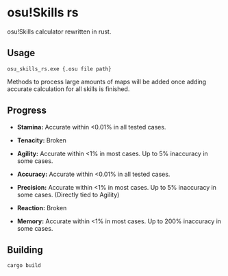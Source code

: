 # osu!Skills rs

osu!Skills calculator rewritten in rust.

## Usage

```
osu_skills_rs.exe {.osu file path}
```

Methods to process large amounts of maps will be added once adding accurate calculation for all skills is finished.

## Progress

- **Stamina:** Accurate within <0.01% in all tested cases.

- **Tenacity:** Broken

- **Agility:** Accurate within <1% in most cases. Up to 5% inaccuracy in some cases.

- **Accuracy:** Accurate within <0.01% in all tested cases.

- **Precision:** Accurate within <1% in most cases. Up to 5% inaccuracy in some cases. (Directly tied to Agility)

- **Reaction:** Broken

- **Memory:** Accurate within <1% in most cases. Up to 200% inaccuracy in some cases.

## Building

```
cargo build
```